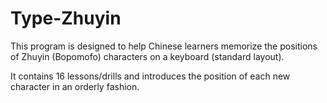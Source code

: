 # Type-Zhuyin

This program is designed to help Chinese learners memorize the positions of Zhuyin (Bopomofo) characters on a keyboard (standard layout). 

It contains 16 lessons/drills and introduces the position of each new character in an orderly fashion.

